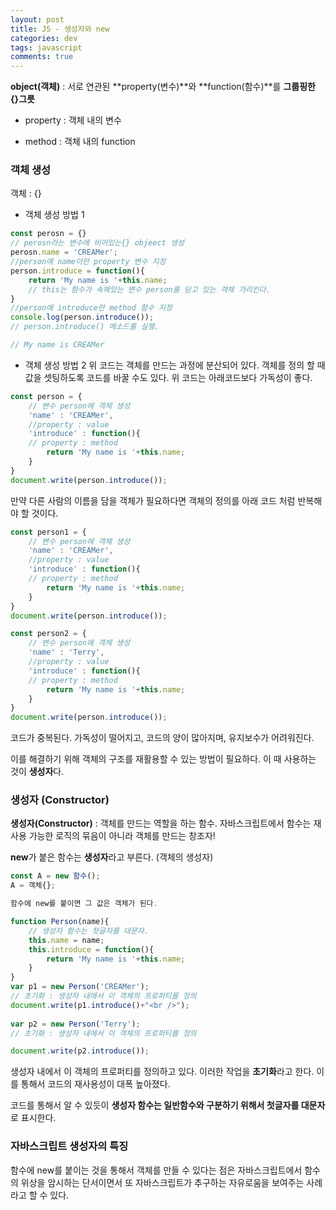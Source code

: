 ```yaml
---  
layout: post
title: JS - 생성자와 new
categories: dev
tags: javascript
comments: true
---
```


**object(객체)** : 서로 연관된 **property(변수)**와 **function(함수)**를 **그룹핑한 {}그릇**

- property : 객체 내의 변수

- method : 객체 내의 function

### 객체 생성
객체 : {}

- 객체 생성 방법 1

```javascript
const perosn = {}
// perosn라는 변수에 비어있는{} objeect 생성
perosn.name = 'CREAMer';
//person에 name이란 property 변수 지정
person.introduce = function(){
    return 'My name is '+this.name;
    // this는 함수가 속해있는 변수 person를 담고 있는 객체 가리킨다.
}
//person에 introduce란 method 함수 지정
console.log(person.introduce());
// person.introduce() 메소드를 실행.

// My name is CREAMer
```

- 객체 생성 방법 2
위 코드는 객체를 만드는 과정에 분산되어 있다. 객체를 정의 할 때 값을 셋팅하도록 코드를 바꿀 수도 있다. 위 코드는 아래코드보다 가독성이 좋다.


```javascript
const person = {
    // 변수 person에 객체 생성
    'name' : 'CREAMer',
    //property : value
    'introduce' : function(){
    // property : method 
        return 'My name is '+this.name;
    }
}
document.write(person.introduce());
```

만약 다른 사람의 이름을 담을 객체가 필요하다면 객체의 정의를 아래 코드 처럼 반복해야 할 것이다. 

```javascript
const person1 = {
    // 변수 person에 객체 생성
    'name' : 'CREAMer',
    //property : value
    'introduce' : function(){
    // property : method 
        return 'My name is '+this.name;
    }
}
document.write(person.introduce());

const person2 = {
    // 변수 person에 객체 생성
    'name' : 'Terry',
    //property : value
    'introduce' : function(){
    // property : method 
        return 'My name is '+this.name;
    }
}
document.write(person.introduce());
```
코드가 중복된다. 가독성이 떨어지고, 코드의 양이 많아지며, 유지보수가 어려워진다.

이를 해결하기 위해 객체의 구조를 재활용할 수 있는 방법이 필요하다. 이 때 사용하는 것이 **생성자**다.

### 생성자 (Constructor)

**생성자(Constructor)** : 객체를 만드는 역할을 하는 함수. 자바스크립트에서 함수는 재사용 가능한 로직의 묶음이 아니라 객체를 만드는 창조자!

**new**가 붙은 함수는 **생성자**라고 부른다. (객체의 생성자)

```javascript
const A = new 함수();
A = 객체{};

함수에 new를 붙이면 그 값은 객체가 된다.
```

```javascript
function Person(name){
    // 생성자 함수는 첫글자를 대문자.
    this.name = name;
    this.introduce = function(){
        return 'My name is '+this.name; 
    }   
}
var p1 = new Person('CREAMer');
// 초기화 : 생성자 내에서 이 객체의 프로퍼티를 정의
document.write(p1.introduce()+"<br />");
 
var p2 = new Person('Terry');
// 초기화 : 생성자 내에서 이 객체의 프로퍼티를 정의

document.write(p2.introduce());
```

생성자 내에서 이 객체의 프로퍼티를 정의하고 있다. 이러한 작업을 **초기화**라고 한다. 이를 통해서 코드의 재사용성이 대폭 높아졌다.

코드를 통해서 알 수 있듯이 **생성자 함수는 일반함수와 구분하기 위해서 첫글자를 대문자**로 표시한다.

### 자바스크립트 생성자의 특징
함수에 new를 붙이는 것을 통해서 객체를 만들 수 있다는 점은 자바스크립트에서 함수의 위상을 암시하는 단서이면서 또 자바스크립트가 추구하는 자유로움을 보여주는 사례라고 할 수 있다.